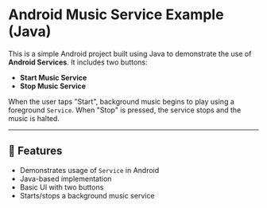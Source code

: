 # Android Music Service Example (Java)

This is a simple Android project built using Java to demonstrate the use of **Android Services**. It includes two buttons:

- **Start Music Service**
- **Stop Music Service**

When the user taps "Start", background music begins to play using a foreground `Service`. When "Stop" is pressed, the service stops and the music is halted.

---

## 🚀 Features

- Demonstrates usage of `Service` in Android
- Java-based implementation
- Basic UI with two buttons
- Starts/stops a background music service
